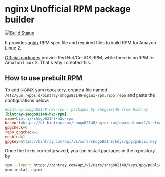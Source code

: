 nginx Unofficial RPM package builder
==================================

[![Build Status](https://travis-ci.com/shogo82148/nginx-rpm.svg?branch=master)](https://travis-ci.com/shogo82148/nginx-rpm)

It provides [nginx](https://www.nginx.com/) RPM spec file and required files to build RPM for Amazon Linux 2.

[Official packages](https://nginx.org/en/linux_packages.html) provide Red Hat/CentOS RPM,
while there is no RPM for Amazon Linux 2.
That's why I created this.


## How to use prebuilt RPM

To add NGINX yum repository, create a file named `/etc/yum.repos.d/bintray-shogo82148-nginx-rpm.repo.repo` and paste the configurations below:

```ini
#bintray-shogo82148-h2o-rpm - packages by shogo82148 from Bintray
[bintray-shogo82148-h2o-rpm]
name=bintray-shogo82148-h2o-rpm
baseurl=https://dl.bintray.com/shogo82148/nginx-rpm/amazonlinux2/$releasever/$basearch/
gpgcheck=0
repo_gpgcheck=1
enabled=1
gpgkey=https://bintray.com/api/v1/usrs/shogo82148/keys/gpg/public.key
```

Once the file is correctly saved, you can install packages in the repository by

```bash
rpm --import https://bintray.com/api/v1/usrs/shogo82148/keys/gpg/public.key
yum install nginx
```

